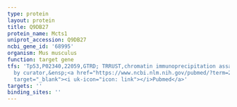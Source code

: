 ```yaml
---
type: protein
layout: protein
title: Q9DB27
protein_name: Mcts1
uniprot_accession: Q9DB27
ncbi_gene_id: '68995'
organism: Mus musculus
function: target gene
tfs: 'Tp53,P02340,22059,GTRD; TRRUST,chromatin immunoprecipitation assay; inferred
  by curator,&ensp;<a href="https://www.ncbi.nlm.nih.gov/pubmed/?term=21138557%5Buid%5D"
  target="_blank"><i uk-icon="icon: link"></i>Pubmed</a>'
targets: ''
binding_sites: ''
---
```

